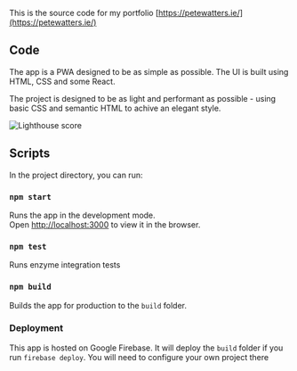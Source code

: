 This is the source code for my portfolio [https://petewatters.ie/](https://petewatters.ie/)

## Code
The app is a PWA designed to be as simple as possible. The UI is built using HTML, CSS and some React. 

The project is designed to be as light and performant as possible - using basic CSS and semantic HTML to achive an elegant style. 

![Lighthouse score](https://petewatters.ie/img/work/lighthouse.jpg)

## Scripts
In the project directory, you can run:

### `npm start`
Runs the app in the development mode.<br>
Open [http://localhost:3000](http://localhost:3000) to view it in the browser.

### `npm test`
Runs enzyme integration tests

### `npm build`
Builds the app for production to the `build` folder.<br>

### Deployment
This app is hosted on Google Firebase. It will deploy the `build` folder if you run `firebase deploy`. You will need to configure your own project there
